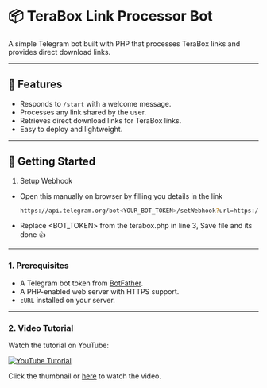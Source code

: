 # 📦 TeraBox Link Processor Bot

A simple Telegram bot built with PHP that processes TeraBox links and provides direct download links.

---

## 🌟 Features
- Responds to `/start` with a welcome message.
- Processes any link shared by the user.
- Retrieves direct download links for TeraBox links.
- Easy to deploy and lightweight.

---

## 🚀 Getting Started

1. Setup Webhook
- Open this manually on browser by filling you details in the link
   ```bash
   https://api.telegram.org/bot<YOUR_BOT_TOKEN>/setWebhook?url=https://yourdomain.com/terabox.php
- Replace <BOT_TOKEN> from the terabox.php in line 3, Save file and its done 👍

---

### **1. Prerequisites**
- A Telegram bot token from [BotFather](https://t.me/botfather).
- A PHP-enabled web server with HTTPS support.
- `cURL` installed on your server.

---

### **2. Video Tutorial**
Watch the tutorial on YouTube:

[![YouTube Tutorial](https://img.youtube.com/vi/UHt9BWWTexc/maxresdefault.jpg)](https://youtu.be/UHt9BWWTexc)

Click the thumbnail or [here](https://youtu.be/UHt9BWWTexc) to watch the video.

